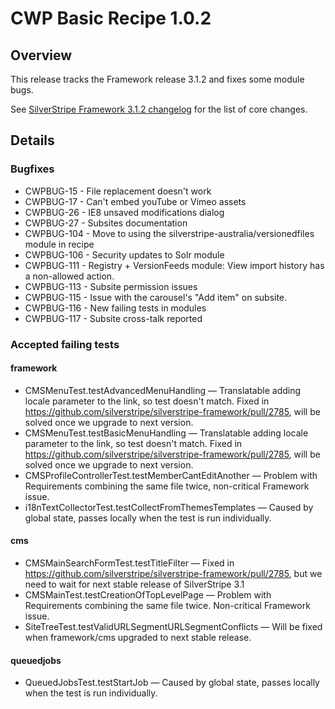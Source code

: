 # CWP Basic Recipe 1.0.2

## Overview

This release tracks the Framework release 3.1.2 and fixes some module bugs.

See [SilverStripe Framework 3.1.2 changelog](http://doc.silverstripe.org/framework/en/3.1/changelogs/3.1.2) for the
list of core changes.

## Details

### Bugfixes

* CWPBUG-15 - File replacement doesn't work
* CWPBUG-17 - Can't embed youTube or Vimeo assets
* CWPBUG-26 - IE8 unsaved modifications dialog
* CWPBUG-27 - Subsites documentation
* CWPBUG-104 - Move to using the silverstripe-australia/versionedfiles module in recipe
* CWPBUG-106 - Security updates to Solr module
* CWPBUG-111 - Registry + VersionFeeds module: View import history has a non-allowed action.
* CWPBUG-113 - Subsite permission issues
* CWPBUG-115 - Issue with the carousel's "Add item" on subsite.
* CWPBUG-116 - New failing tests in modules
* CWPBUG-117 - Subsite cross-talk reported

### Accepted failing tests

#### framework

* CMSMenuTest.testAdvancedMenuHandling — Translatable adding locale parameter to the link, so test doesn't match. Fixed in https://github.com/silverstripe/silverstripe-framework/pull/2785, will be solved once we upgrade to next version.
* CMSMenuTest.testBasicMenuHandling — Translatable adding locale parameter to the link, so test doesn't match. Fixed in https://github.com/silverstripe/silverstripe-framework/pull/2785, will be solved once we upgrade to next version.
* CMSProfileControllerTest.testMemberCantEditAnother — Problem with Requirements combining the same file twice, non-critical Framework issue.
* i18nTextCollectorTest.testCollectFromThemesTemplates — Caused by global state, passes locally when the test is run individually.

#### cms

* CMSMainSearchFormTest.testTitleFilter — Fixed in https://github.com/silverstripe/silverstripe-framework/pull/2785, but we need to wait for next stable release of SilverStripe 3.1
* CMSMainTest.testCreationOfTopLevelPage — Problem with Requirements combining the same file twice. Non-critical Framework issue.
* SiteTreeTest.testValidURLSegmentURLSegmentConflicts — Will be fixed when framework/cms upgraded to next stable release.

#### queuedjobs

* QueuedJobsTest.testStartJob — Caused by global state, passes locally when the test is run individually.
